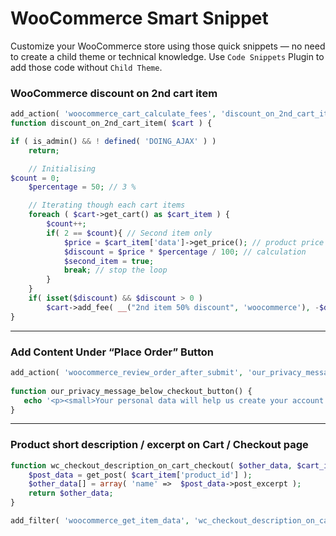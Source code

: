 # WooCommerce Smart Snippet
Customize your WooCommerce store using those quick snippets — no need to create a child theme or technical knowledge. Use `Code Snippets` Plugin to add those code without `Child Theme`.

### WooCommerce discount on 2nd cart item
```php
add_action( 'woocommerce_cart_calculate_fees', 'discount_on_2nd_cart_item', 10, 1 );
function discount_on_2nd_cart_item( $cart ) {

if ( is_admin() && ! defined( 'DOING_AJAX' ) )
    return;

    // Initialising
$count = 0;
    $percentage = 50; // 3 %

    // Iterating though each cart items
    foreach ( $cart->get_cart() as $cart_item ) {
        $count++;
        if( 2 == $count){ // Second item only
            $price = $cart_item['data']->get_price(); // product price
            $discount = $price * $percentage / 100; // calculation
            $second_item = true;
            break; // stop the loop
        }
    }
    if( isset($discount) && $discount > 0 )
        $cart->add_fee( __("2nd item 50% discount", 'woocommerce'), -$discount );
}
```

--- 

### Add Content Under “Place Order” Button
```php
add_action( 'woocommerce_review_order_after_submit', 'our_privacy_message_below_checkout_button' );
 
function our_privacy_message_below_checkout_button() {
   echo '<p><small>Your personal data will help us create your account and to support your user experience throughout this website. Please have a look at our <a href="/privacy-policy" target=_blank">Privacy Policy</a> for more information on how we use your personal data</small></p>';
}
```

---

### Product short description / excerpt on Cart / Checkout page
```php
function wc_checkout_description_on_cart_checkout( $other_data, $cart_item ) {
    $post_data = get_post( $cart_item['product_id'] );
    $other_data[] = array( 'name' =>  $post_data->post_excerpt );
    return $other_data;
}

add_filter( 'woocommerce_get_item_data', 'wc_checkout_description_on_cart_checkout', 10, 2 );
```

